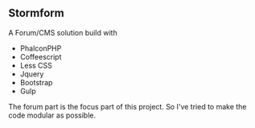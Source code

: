 ## Stormform ##
A Forum/CMS solution build with 

 - PhalconPHP
 - Coffeescript
 - Less CSS
 - Jquery
 - Bootstrap
 - Gulp

The forum part is the focus part of this project. 
So I've tried to make the code modular as possible.
